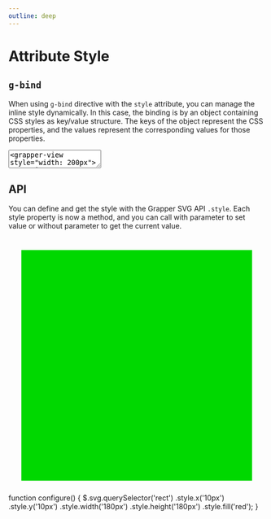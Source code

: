 ```yaml
---
outline: deep
---
```


# Attribute Style

## `g-bind`

When using `g-bind` directive with the `style` attribute, you can manage the inline style
dynamically. In this case, the binding is by an object containing CSS styles as key/value structure.
The keys of the object represent the CSS properties, and the values represent the corresponding
values for those properties.

<ClientOnly>
<div id="attribute-style-1">
</div>
<g-editor href="#attribute-style-1" lines-highlight="9">
<textarea><grapper-view style="width: 200px">
<svg viewBox="0 0 100 100">
    <g g-for="value of data">
      <circle g-bind:cx="value.x"
              g-bind:cy="value.y"
              g-bind:r="value.radix"
              g-bind:style="{fill: value.color}"/>
    </g>
  </svg>
  <g-script type="data">    "x";"y";"radix";"color"
    20;20;20;"red"
    45;45;30;"blue"
    80;80;10;"green"
  </g-script>
</grapper-view></textarea>
</g-editor>
</ClientOnly>

## API

You can define and get the style with the Grapper SVG API `.style`. Each style property is now
a method, and you can call with parameter to set value or without parameter to get the current value.

<ClientOnly>
<grapper-view id="style-2" style="width: 75px; height:75px">
<svg viewBox="0,0,200,200" g-on:init="configure">
  <rect style="x: 10; y: 10; width: 180; height: 180; fill: #00D800"/>
</svg>
<g-script type="methods">
  function configure() {
    $.svg.querySelector('rect')
     .style.x('10px')
     .style.y('10px')
     .style.width('180px')
     .style.height('180px')
     .style.fill('red');
  }
</g-script>
</grapper-view>
<g-editor href="#style-2" lines-highlight="11-17"></g-editor>
</ClientOnly>

